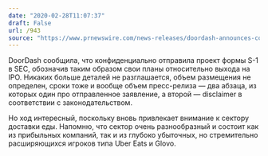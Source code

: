 ```yaml
---
date: "2020-02-28T11:07:37"
draft: False
url: /943
source: "https://www.prnewswire.com/news-releases/doordash-announces-confidential-submission-of-draft-registration-statement-for-proposed-initial-public-offering-301012714.html"
---
```


DoorDash сообщила, что конфиденциально отправила проект формы S-1 в SEC, обозначив таким образом свои планы относительно выхода на IPO. Никаких больше деталей не разглашается, объем размещения не определен, сроки тоже и вообще объем пресс-релиза — два абзаца, из которых один про отправленное заявление, а второй — disclaimer в соответствии с законодательством.

Но ход интересный, поскольку вновь привлекает внимание к сектору доставки еды. Напомню, что сектор очень разнообразный и состоит как из прибыльных компаний, так и из глубоко убыточных, но стремительно расширяющихся игроков типа Uber Eats и Glovo.
